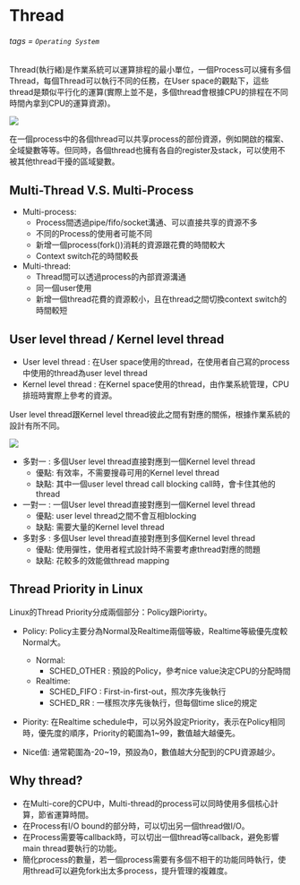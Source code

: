 # Thread

###### tags = `Operating System`

Thread(執行緒)是作業系統可以運算排程的最小單位，一個Process可以擁有多個Thread，每個Thread可以執行不同的任務，在User space的觀點下，這些thread是類似平行化的運算(實際上並不是，多個thread會根據CPU的排程在不同時間內拿到CPU的運算資源)。

![](https://i.imgur.com/8peU4uM.png)

在一個process中的各個thread可以共享process的部份資源，例如開啟的檔案、全域變數等等。但同時，各個thread也擁有各自的register及stack，可以使用不被其他thread干擾的區域變數。

## Multi-Thread V.S. Multi-Process

* Multi-process:
    * Process間透過pipe/fifo/socket溝通、可以直接共享的資源不多
    * 不同的Process的使用者可能不同
    * 新增一個process(fork())消耗的資源跟花費的時間較大
    * Context switch花的時間較長
* Multi-thread:
    * Thread間可以透過process的內部資源溝通
    * 同一個user使用
    * 新增一個thread花費的資源較小，且在thread之間切換context switch的時間較短

## User level thread / Kernel level thread

* User level thread : 在User space使用的thread，在使用者自己寫的process中使用的thread為user level thread
* Kernel level thread : 在Kernel space使用的thread，由作業系統管理，CPU排班時實際上參考的資源。

User level thread跟Kernel level thread彼此之間有對應的關係，根據作業系統的設計有所不同。

![](https://i.imgur.com/ChTXZz8.png)

* 多對一 : 多個User level thread直接對應到一個Kernel level thread
    * 優點: 有效率，不需要搜尋可用的Kernel level thread
    * 缺點: 其中一個user level thread call blocking call時，會卡住其他的thread
* 一對一 : 一個User level thread直接對應到一個Kernel level thread
    * 優點: user level thread之間不會互相blocking
    * 缺點: 需要大量的Kernel level thread
* 多對多 : 多個User level thread直接對應到多個Kernel level thread
    * 優點: 使用彈性，使用者程式設計時不需要考慮thread對應的問題
    * 缺點: 花較多的效能做thread mapping


## Thread Priority in Linux

Linux的Thread Priority分成兩個部分：Policy跟Piorirty。
* Policy: Policy主要分為Normal及Realtime兩個等級，Realtime等級優先度較Normal大。
    * Normal:
        * SCHED_OTHER : 預設的Policy，參考nice value決定CPU的分配時間
    * Realtime:
        * SCHED_FIFO : First-in-first-out，照次序先後執行
        * SCHED_RR : 一樣照次序先後執行，但每個time slice的規定
* Piority: 在Realtime schedule中，可以另外設定Priority，表示在Policy相同時，優先度的順序，Priority的範圍為1~99，數值越大越優先。

* Nice值: 通常範圍為-20~19，預設為0，數值越大分配到的CPU資源越少。

## Why thread?

* 在Multi-core的CPU中，Multi-thread的process可以同時使用多個核心計算，節省運算時間。
* 在Process有I/O bound的部分時，可以切出另一個thread做I/O。
* 在Process需要等callback時，可以切出一個thread等callback，避免影響main thread要執行的功能。
* 簡化process的數量，若一個process需要有多個不相干的功能同時執行，使用thread可以避免fork出太多process，提升管理的複雜度。





